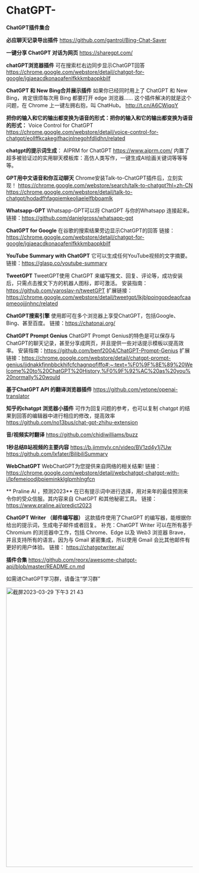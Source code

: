 # ChatGPT-
**ChatGPT插件集合**

**必应聊天记录导出插件**
https://github.com/gantrol/Bing-Chat-Saver

**一键分享 ChatGPT 对话为网页**
https://sharegpt.com/

**chatGPT浏览器插件**
可在搜索栏右边同步显示ChatGPT回答
https://chrome.google.com/webstore/detail/chatgpt-for-google/jgjaeacdkonaoafenlfkkkmbaopkbilf

**ChatGPT 和 New Bing合并展示插件**
如果你已经同时用上了 ChatGPT 和 New Bing，肯定很烦每次用 Bing 都要打开 edge 浏览器……
这个插件解决的就是这个问题，在 Chrome 上一键左拥右抱，叫 ChatHub。
http://t.cn/A6CWiqqY

**把你的输入和它的输出都变换为语音的形式：把你的输入和它的输出都变换为语音的形式：**
Voice Control for ChatGPT
https://chrome.google.com/webstore/detail/voice-control-for-chatgpt/eollffkcakegifhacjnlnegohfdlidhn/related

**chatgpt的提示词生成**：
AIPRM for ChatGPT
https://www.aiprm.com/
内置了超多被验证过的实用聊天模板库：高仿人类写作，一键生成AI绘画关键词等等等等。

**GPT用中文语音和你互动聊天**
Chrome安装Talk-to-ChatGPT插件后，立刻实现！
https://chrome.google.com/webstore/search/talk-to-chatgpt?hl=zh-CN
https://chrome.google.com/webstore/detail/talk-to-chatgpt/hodadfhfagpiemkeoliaelelfbboamlk

**Whatsapp-GPT**
Whatsapp-GPT可以将 ChatGPT 与你的Whatsapp 连接起来。
链接：https://github.com/danielgross/whatsapp-gpt

**ChatGPT for Google**
在谷歌的搜索结果旁边显示ChatGPT的回答
链接：https://chrome.google.com/webstore/detail/chatgpt-for-google/jgjaeacdkonaoafenlfkkkmbaopkbilf

**YouTube Summary with ChatGPT**
它可以生成任何YouTube视频的文字摘要。
链接：https://glasp.co/youtube-summary

**TweetGPT**
TweetGPT使用 ChatGPT 来编写推文、回复、评论等，成功安装后，只需点击推文下方的机器人图标，即可激活。
安装指南：https://github.com/yaroslav-n/tweetGPT
扩展链接：https://chrome.google.com/webstore/detail/tweetgpt/lkjblpoingopdeaofcaapmeoojjjnhnc/related

**ChatGPT搜索引擎**
使用即可在多个浏览器上享受ChatGPT，包括Google、Bing、甚至百度。
链接：https://chatonai.org/

**ChatGPT Prompt Genius**
ChatGPT Prompt Genius的特色是可以保存与ChatGPT的聊天记录，甚至分享成网页，并且提供一些对话提示模板以提高效率。
安装指南：https://github.com/benf2004/ChatGPT-Prompt-Genius
扩展链接：https://chrome.google.com/webstore/detail/chatgpt-prompt-genius/jjdnakkfjnnbbckhifcfchagnpofjffo#:~:text=%F0%9F%8E%89%20Welcome%20to%20ChatGPT%20History,%F0%9F%92%AC%20as%20you%20normally%20would

**基于ChatGPT API 的翻译浏览器插件**
https://github.com/yetone/openai-translator

**知乎的chatgpt 浏览器小插件**
可作为回复问题的参考，也可以复制 chatgpt 的结果到回答的编辑器中进行相应的修改，提高效率
https://github.com/no13bus/chat-gpt-zhihu-extension

**音/视频实时翻译**
https://github.com/chidiwilliams/buzz


**1秒总结B站视频的主要内容**
https://b.jimmylv.cn/video/BV1zd4y1j7Uw
https://github.com/lxfater/BilibiliSummary

**WebChatGPT**
WebChatGPT为您提供来自网络的相关结果!
链接：https://chrome.google.com/webstore/detail/webchatgpt-chatgpt-with-i/lpfemeioodjbpieminkklglpmhlngfcn

** Praline AI ，预测2023**
在已有提示词中进行选择，用对来年的最佳预测来令你的受众信服。其内容来自 ChatGPT 和其他秘密工具。
链接：https://www.praline.ai/predict2023

**ChatGPT Writer （邮件编写器）**
这款插件使用了ChatGPT 的编写器，能根据你给出的提示词，生成电子邮件或者回复。
补充：ChatGPT Writer 可以在所有基于 Chromium 的浏览器中工作，包括 Chrome、Edge 以及 Web3 浏览器 Brave，并且支持所有的语言。因为与 Gmail 紧密集成，所以使用 Gmail 会比其他邮件有更好的用户体验。
链接：
https://chatgptwriter.ai/

**插件合集**
https://github.com/reorx/awesome-chatgpt-api/blob/master/README.cn.md

如需进ChatGPT学习群，请备注“学习群”

<img width="755" alt="截屏2023-03-29 下午3 21 43" src="https://user-images.githubusercontent.com/24566630/229280236-7d3d7415-fe67-4879-83e2-db4615187122.png">

